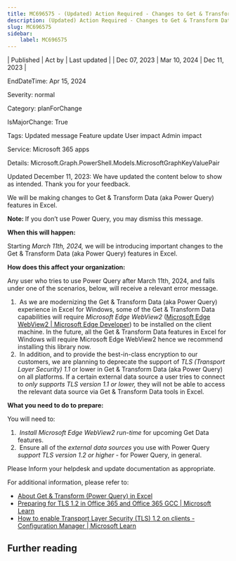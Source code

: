 ```yaml
---
title: MC696575 - (Updated) Action Required - Changes to Get & Transform Data (aka Power Query) features in Excel
description: (Updated) Action Required - Changes to Get & Transform Data (aka Power Query) features in Excel
slug: MC696575
sidebar:
    label: MC696575
---
```



| Published | Act by | Last updated |
| Dec 07, 2023 | Mar 10, 2024 | Dec 11, 2023 |

EndDateTime: Apr 15, 2024

Severity: normal

Category: planForChange

IsMajorChange: True

Tags: Updated message Feature update User impact Admin impact

Service: Microsoft 365 apps

Details: Microsoft.Graph.PowerShell.Models.MicrosoftGraphKeyValuePair

<p>Updated December 11, 2023: We have updated the content below to show as intended. Thank you for your feedback.</p><p>We will be making changes to Get &amp; Transform Data (aka Power Query) features in Excel.</p><p><b>Note: </b>If you don’t use Power Query, you may dismiss this message.</p><p><b>When this will happen:</b><br></p><p>Starting <i style="">March 11th, 2024,</i> we will be introducing important changes to the Get &amp; Transform Data (aka Power Query) features in Excel.</p><p><b>How does this affect your organization:</b>
</p><p>Any user who tries to use Power Query after March 11th, 2024, and falls under one of the scenarios, below, will receive a relevant error message.</p><ol><li>&nbsp;As we are modernizing the Get &amp; Transform Data (aka Power Query) experience in Excel for Windows, some of the Get &amp; Transform Data capabilities will require <i>Microsoft Edge WebView2</i> (<a href="https://developer.microsoft.com/microsoft-edge/webview2" target="_blank">Microsoft Edge WebView2 | Microsoft Edge Developer</a>) to be installed on the client machine. In the future, all the Get &amp; Transform Data features in Excel for Windows will require Microsoft Edge WebView2 hence we recommend installing this library now.
</li><li>&nbsp;In addition, and to provide the best-in-class encryption to our customers, we are planning to deprecate the support of <i>TLS (Transport Layer Security) 1.1</i> or lower in Get &amp; Transform Data (aka Power Query) on all platforms. If a certain external data source a user tries to connect to <i>only supports TLS version 1.1 or lower,</i> they will not be able to access the relevant data source via Get &amp; Transform Data tools in Excel.</li></ol><p><b>What you need to do to prepare:</b>
</p><p>You will need to:
</p><ol><li>&nbsp;<i>Install Microsoft Edge WebView2 run-time&nbsp;</i>for upcoming Get Data features.
</li><li>&nbsp;Ensure all of the <i>external data sources</i> you use with Power Query <i style="">support TLS version 1.2 or higher </i>- for Power Query, in general.</li></ol><p>Please Inform your helpdesk and update documentation as appropriate.
</p><p>For additional information, please refer to:
</p><ul><li><a href="https://support.microsoft.com/office/7104fbee-9e62-4cb9-a02e-5bfb1a6c536a" target="_blank">About Get &amp; Transform (Power Query) in Excel</a></li><li><a href="https://learn.microsoft.com/purview/prepare-tls-1.2-in-office-365" target="_blank">Preparing for TLS 1.2 in Office 365 and Office 365 GCC | Microsoft Learn</a>
</li><li><a href="https://learn.microsoft.com/mem/configmgr/core/plan-design/security/enable-tls-1-2-client" target="_blank">How to enable Transport Layer Security (TLS) 1.2 on clients - Configuration Manager | Microsoft Learn</a></li></ul>

## Further reading
